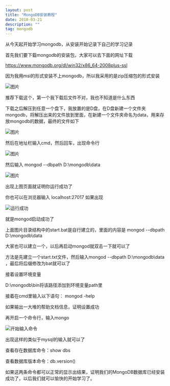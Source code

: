 ```yaml
---
layout: post
title: "MongoDB安装教程"
date: 2018-03-21  
description: ""
tag: mongodb
---
```

 
从今天起开始学习mongodb，从安装开始记录下自己的学习记录  

首先我们要下载mongodb的安装包，大家可以去下面的网址下载  

https://www.mongodb.org/dl/win32/x86_64-2008plus-ssl   

因为我用msi的形式安装不上mongodb，所以我采用的是zip压缩包的形式安装   

![图片](https://i.imgur.com/4m5afLC.png)  

推荐下载这个，第一个我下载后文件不对，我也不知道是什么东西  

下载之后解压到任意一个盘下，我放置的是D盘，在D盘新建一个文件夹mongodb，将解压出来的文件放到里面，在新建一个文件夹命名为data，用来存放mongodb的数据，最终的文件如下

![图片](https://i.imgur.com/enFrFaH.png)  

然后在地址栏输入cmd，然后回车，出现命令行   

![图片](https://i.imgur.com/OwF4MN0.png)  

然后输入  mongod --dbpath D:\mongodb\data  

![图片](https://i.imgur.com/FFiCUrp.png)  

出现上图页面就证明你运行成功了  

你也可以在浏览器输入  localhost:27017  如果出现  

![运行成功](https://i.imgur.com/RXAmASS.png)  

就是mongod启动成功了  

上面图片目录结构中的start.bat是自行建立的，里面的内容是   mongod --dbpath D:\mongodb\data   

大家也可以建立一个，以后再启动mongod就双击一下就可以了   

方法是先建立一个start.txt文件，然后输入mongod --dbpath D:\mongodb\data ，最后将后缀修改为bat就可以了   

接着设置环境变量

D:\mongodb\bin将该路径添加到环境变量path里

接着在cmd里输入以下语句： mongod -help  

如果输出一大堆的帮助文档信息，证明设置成功   

再开启一个命令行，输入mongo

![开始输入命令](https://i.imgur.com/G6xY6oW.png)

出现这样的类似于mysql的输入就可以了   

查看存在数据库命令：show dbs

查看数据库版本命令：db.version()

如果这两条命令都可以正常的显示出结果，证明我们的MongoDB数据库已经安装成功了，以后我们就可以愉快的开始学习了。
